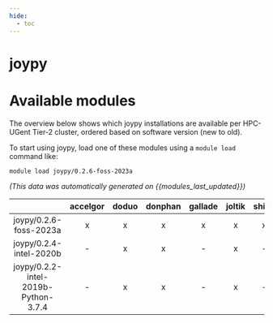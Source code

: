 ```yaml
---
hide:
  - toc
---
```


joypy
=====

# Available modules


The overview below shows which joypy installations are available per HPC-UGent Tier-2 cluster, ordered based on software version (new to old).

To start using joypy, load one of these modules using a `module load` command like:

```shell
module load joypy/0.2.6-foss-2023a
```

*(This data was automatically generated on {{modules_last_updated}})*  

| |accelgor|doduo|donphan|gallade|joltik|shinx|skitty|
| :---: | :---: | :---: | :---: | :---: | :---: | :---: | :---: |
|joypy/0.2.6-foss-2023a|x|x|x|x|x|x|x|
|joypy/0.2.4-intel-2020b|-|x|x|-|x|-|-|
|joypy/0.2.2-intel-2019b-Python-3.7.4|-|x|x|-|x|-|-|
